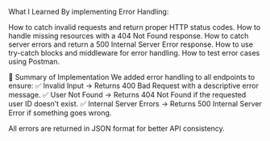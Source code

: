 
What I Learned
By implementing Error Handling:

How to catch invalid requests and return proper HTTP status codes.
How to handle missing resources with a 404 Not Found response.
How to catch server errors and return a 500 Internal Server Error response.
How to use try-catch blocks and middleware for error handling.
How to test error cases using Postman.


📌 Summary of Implementation
We added error handling to all endpoints to ensure:
✅ Invalid Input → Returns 400 Bad Request with a descriptive error message.
✅ User Not Found → Returns 404 Not Found if the requested user ID doesn’t exist.
✅ Internal Server Errors → Returns 500 Internal Server Error if something goes wrong.

All errors are returned in JSON format for better API consistency.
